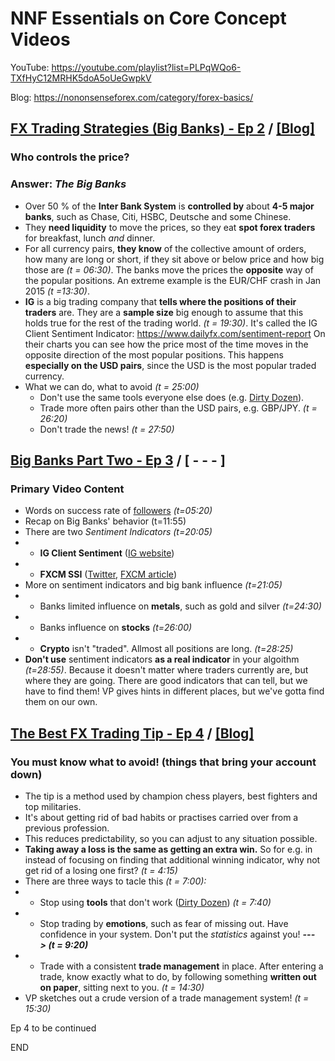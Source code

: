 
# NNF Essentials on Core Concept Videos

YouTube: <https://youtube.com/playlist?list=PLPqWQo6-TXfHyC12MRHK5doA5oUeGwpkV>

Blog: <https://nononsenseforex.com/category/forex-basics/>

## [FX Trading Strategies (Big Banks) - Ep 2](https://youtu.be/Lvq0t0eQOG4 "Big Banks - YouTube") / [[Blog]](https://nononsenseforex.com/forex-basics/forex-trading-strategies-beware-the-big-banks/ "Big Banks - Blog")
### Who controls the price?
### Answer: *The Big Banks*

*   Over 50 % of the **Inter Bank System** is **controlled by** about **4-5 major
    banks**, such as Chase, Citi, HSBC, Deutsche and some Chinese.
*   They **need liquidity** to move the prices, so they eat **spot forex traders**
    for breakfast, lunch *and* dinner.
*   For all currency pairs, **they know** of the collective amount of orders, how
    many are long or short, if they sit above or below price and how big those
    are *(t = 06:30)*. The banks move the prices the **opposite** way of the popular
    positions. An extreme example is the EUR/CHF crash in Jan 2015 *(t =13:30)*.
*   **IG** is a big trading company that **tells where the positions of their traders**
    are. They are a **sample size** big enough to assume that this holds true for the
    rest of the trading world. *(t = 19:30)*. It's called the IG Client Sentiment
    Indicator: <https://www.dailyfx.com/sentiment-report> On their charts you can
    see how the price most of the time moves in the opposite direction of the most
    popular positions. This happens **especially on the USD pairs**, since the USD
    is the most popular traded currency.
*   What we can do, what to avoid *(t = 25:00)*
    * Don't use the same tools everyone else does
      (e.g. [Dirty Dozen](https://youtu.be/3c6o4O8goAo)).
    * Trade more often pairs other than the USD pairs, e.g. GBP/JPY. *(t = 26:20)*
    * Don't trade the news! *(t = 27:50)*


## [Big Banks Part Two - Ep 3](https://youtu.be/OzEZ0i2ma8A "Big Banks II - YouTube") / [ - - - ]
### Primary Video Content

*   Words on success rate of [followers](https://nononsenseforex.com/testimonials/ "Testimonials") *(t=05:20)*
*   Recap on Big Banks' behavior (t=11:55)
*   There are two *Sentiment Indicators (t=20:05)*
*   * **IG Client Sentiment** ([IG website](https://www.dailyfx.com/sentiment-report))
*   * **FXCM SSI** ([Twitter](https://twitter.com/FXCM_MarketData), [FXCM article](https://www.fxcm.com/markets/insights/speculative-sentiment-index-ssi/))
*   More on sentiment indicators and big bank influence *(t=21:05)*
*   * Banks limited influence on **metals**, such as gold and silver *(t=24:30)*
*   * Banks influence on **stocks** *(t=26:00)*
*   * **Crypto** isn't "traded". Allmost all positions are long. *(t=28:25)*
*   **Don't use** sentiment indicators **as a real indicator** in your algoithm *(t=28:55)*.
    Because it doesn't matter where traders currently are, but where they are
    going. There are good indicators that can tell, but we have to find them!
    VP gives hints in different places, but we've gotta find them on our own.

## [The Best FX Trading Tip - Ep 4](https://youtu.be/orESKrXu6BM "Best Trading Tip - YouTube") / [[Blog]](https://nononsenseforex.com/forex-basics/best-forex-trading-tips/ "Best Trading Tip - Blog")
### You must know what to avoid! (things that bring your account down)

*   The tip is a method used by champion chess players, best fighters and top militaries.
*   It's about getting rid of bad habits or practises carried over from a previous profession.
*   This reduces predictability, so you can adjust to any situation possible.
*   **Taking away a loss is the same as getting an extra win.** So for e.g. in instead of focusing on
    finding that additional winning indicator, why not get rid of a losing one first? *(t = 4:15)*
*   There are three ways to tacle this *(t = 7:00):*
*   * Stop using **tools** that don't work ([Dirty Dozen](https://youtu.be/3c6o4O8goAo)) *(t = 7:40)*
*   * Stop trading by **emotions**, such as fear of missing out. Have confidence in your system.
      Don't put the *statistics* against you! ***---> (t = 9:20)***
*   * Trade with a consistent **trade management** in place. After entering a trade, know exactly
      what to do, by following something **written out on paper**, sitting next to you. *(t = 14:30)*
*   VP sketches out a crude version of a trade management system! *(t = 15:30)*

Ep 4 to be continued

END

